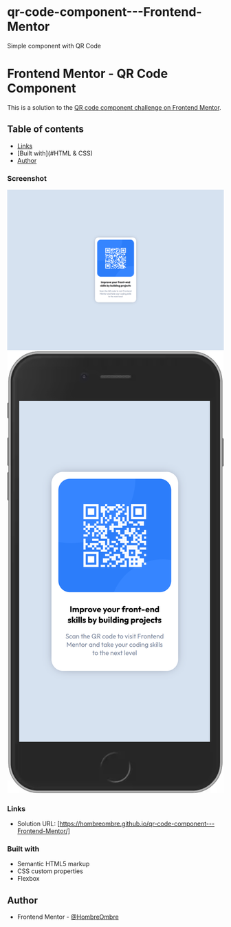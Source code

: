 # qr-code-component---Frontend-Mentor

Simple component with QR Code

# Frontend Mentor - QR Code Component

This is a solution to the [QR code component challenge on Frontend Mentor](https://www.frontendmentor.io/challenges/qr-code-component-iux_sIO_H).

## Table of contents

- [Links](#https://hombreombre.github.io/qr-code-component---Frontend-Mentor/)
- [Built with](#HTML & CSS)
- [Author](#HombreOmbre)

### Screenshot

![](./images/desktop_qr_code_component.png)
![](./images/mobile_qr-code_component.png)

### Links

- Solution URL: [https://hombreombre.github.io/qr-code-component---Frontend-Mentor/]

### Built with

- Semantic HTML5 markup
- CSS custom properties
- Flexbox

## Author

- Frontend Mentor - [@HombreOmbre](https://www.frontendmentor.io/profile/HombreOmbre)
